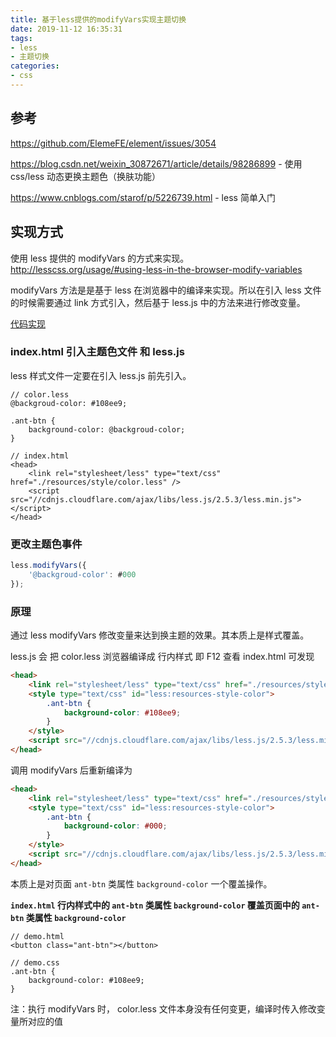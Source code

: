 ```yaml
---
title: 基于less提供的modifyVars实现主题切换
date: 2019-11-12 16:35:31
tags:
- less
- 主题切换
categories:
- css
---
```


## 参考

https://github.com/ElemeFE/element/issues/3054

https://blog.csdn.net/weixin_30872671/article/details/98286899 - 使用 css/less 动态更换主题色（换肤功能）

https://www.cnblogs.com/starof/p/5226739.html - less 简单入门

## 实现方式

使用 less 提供的 modifyVars 的方式来实现。  
http://lesscss.org/usage/#using-less-in-the-browser-modify-variables

modifyVars 方法是是基于 less 在浏览器中的编译来实现。所以在引入 less 文件的时候需要通过 link 方式引入，然后基于 less.js 中的方法来进行修改变量。

[代码实现](https://github.com/yemuguliunian/notes/tree/master/practice/theme-preview)
<!-- more -->
### index.html 引入主题色文件 和 less.js

less 样式文件一定要在引入 less.js 前先引入。

```
// color.less
@backgroud-color: #108ee9;

.ant-btn {
    background-color: @backgroud-color;
}

// index.html
<head>
    <link rel="stylesheet/less" type="text/css" href="./resources/style/color.less" />
    <script src="//cdnjs.cloudflare.com/ajax/libs/less.js/2.5.3/less.min.js"></script>
</head>
```

### 更改主题色事件

```js
less.modifyVars({
    '@backgroud-color': #000
});
```

### 原理

通过 less modifyVars 修改变量来达到换主题的效果。其本质上是样式覆盖。

less.js 会 把 color.less 浏览器编译成 行内样式 即 F12 查看 index.html 可发现

```html
<head>
    <link rel="stylesheet/less" type="text/css" href="./resources/style/color.less" />  
    <style type="text/css" id="less:resources-style-color">
        .ant-btn {
            background-color: #108ee9;
        }
    </style>
    <script src="//cdnjs.cloudflare.com/ajax/libs/less.js/2.5.3/less.min.js"></script>       
</head>
```

调用 modifyVars 后重新编译为

```html
<head>
    <link rel="stylesheet/less" type="text/css" href="./resources/style/color.less" />
    <style type="text/css" id="less:resources-style-color">
        .ant-btn {
            background-color: #000;
        }
    </style>
    <script src="//cdnjs.cloudflare.com/ajax/libs/less.js/2.5.3/less.min.js"></script>
</head>
```

本质上是对页面 `ant-btn` 类属性 `background-color` 一个覆盖操作。

**`index.html` 行内样式中的 `ant-btn` 类属性 `background-color` 覆盖页面中的 `ant-btn` 类属性 `background-color`**

```
// demo.html
<button class="ant-btn"></button>

// demo.css
.ant-btn {
    background-color: #108ee9;
}
```

注：执行 modifyVars 时， color.less 文件本身没有任何变更，编译时传入修改变量所对应的值
